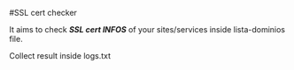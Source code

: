 #SSL cert checker

It aims to check ***SSL cert INFOS*** of your sites/services inside lista-dominios file. 

Collect result inside logs.txt